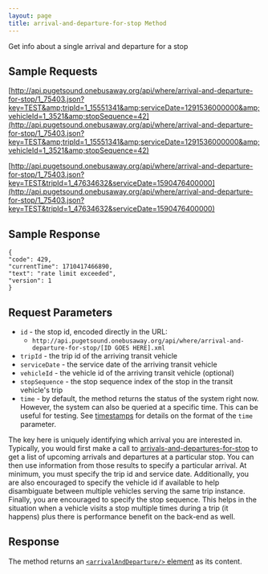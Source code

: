 ```yaml
---
layout: page
title: arrival-and-departure-for-stop Method
---
```


Get info about a single arrival and departure for a stop

## Sample Requests

[http://api.pugetsound.onebusaway.org/api/where/arrival-and-departure-for-stop/1_75403.json?key=TEST&amp;tripId=1_15551341&amp;serviceDate=1291536000000&amp;vehicleId=1_3521&amp;stopSequence=42](http://api.pugetsound.onebusaway.org/api/where/arrival-and-departure-for-stop/1_75403.json?key=TEST&amp;tripId=1_15551341&amp;serviceDate=1291536000000&amp;vehicleId=1_3521&amp;stopSequence=42)

[http://api.pugetsound.onebusaway.org/api/where/arrival-and-departure-for-stop/1_75403.json?key=TEST&tripId=1_47634632&serviceDate=1590476400000](http://api.pugetsound.onebusaway.org/api/where/arrival-and-departure-for-stop/1_75403.json?key=TEST&tripId=1_47634632&serviceDate=1590476400000)

## Sample Response

   ```
   {
"code": 429,
"currentTime": 1710417466890,
"text": "rate limit exceeded",
"version": 1
}
   ```

## Request Parameters

* `id` - the stop id, encoded directly in the URL:
    * `http://api.pugetsound.onebusaway.org/api/where/arrival-and-departure-for-stop/[ID GOES HERE].xml`
* `tripId` - the trip id of the arriving transit vehicle
* `serviceDate` - the service date of the arriving transit vehicle
* `vehicleId` - the vehicle id of the arriving transit vehicle (optional)
* `stopSequence` - the stop sequence index of the stop in the transit vehicle's trip
* `time` - by default, the method returns the status of the system right now.  However, the system can also be queried at a specific time.  This can be useful for testing.  See [timestamps](/api/where/#timestamps) for details on the format of the `time` parameter.

The key here is uniquely identifying which arrival you are interested in.  Typically, you would first make a call to [arrivals-and-departures-for-stop](/api/where/methods/arrivals-and-departures-for-stop) to get a list of upcoming arrivals and departures at a particular stop.  You can then use information from those results to specify a particular arrival.  At minimum, you must specify the trip id and service date.  Additionally, you are also encouraged to specify the vehicle id if available to help disambiguate between multiple vehicles serving the same trip instance.  Finally, you are encouraged to specify the stop sequence.  This helps in the situation when a vehicle visits a stop multiple times during a trip (it happens) plus there is performance benefit on the back-end as well.

## Response

The method returns an [`<arrivalAndDeparture/>` element](/api/where/elements/arrival-and-departure) as its content.
